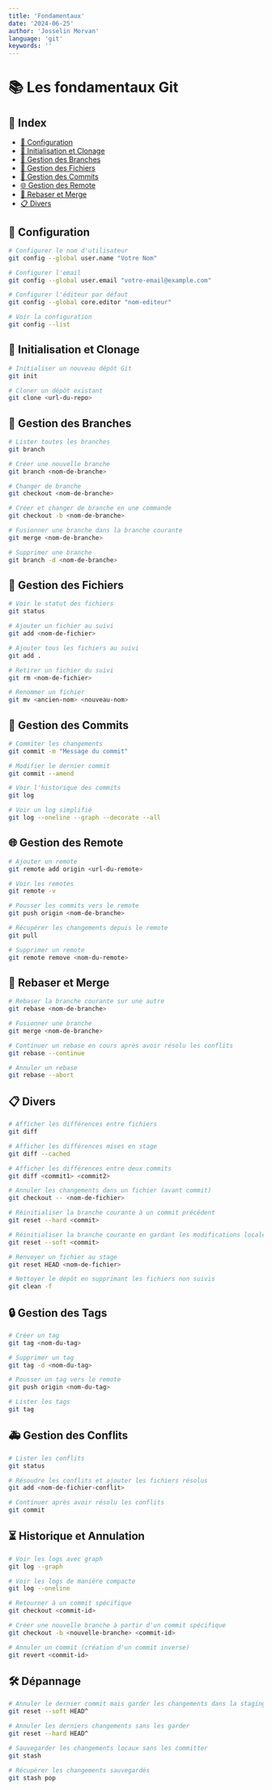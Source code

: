 ```yaml
---
title: 'Fondamentaux'
date: '2024-06-25'
author: 'Josselin Morvan'
language: 'git'
keywords: ''
---
```


# 📚 Les fondamentaux Git

## 📅 Index
- [🔧 Configuration](#-configuration)
- [📁 Initialisation et Clonage](#-initialisation-et-clonage)
- [🌲 Gestion des Branches](#-gestion-des-branches)
- [📑 Gestion des Fichiers](#-gestion-des-fichiers)
- [💾 Gestion des Commits](#-gestion-des-commits)
- [🌐 Gestion des Remote](#-gestion-des-remote)
- [🔄 Rebaser et Merge](#-rebaser-et-merge)
- [📋 Divers](#-divers)

## 🔧 Configuration

```bash
# Configurer le nom d'utilisateur
git config --global user.name "Votre Nom"

# Configurer l'email
git config --global user.email "votre-email@example.com"

# Configurer l'éditeur par défaut
git config --global core.editor "nom-editeur"

# Voir la configuration
git config --list
```

## 📁 Initialisation et Clonage

```bash
# Initialiser un nouveau dépôt Git
git init

# Cloner un dépôt existant
git clone <url-du-repo>
```

## 🌲 Gestion des Branches

```bash
# Lister toutes les branches
git branch

# Créer une nouvelle branche
git branch <nom-de-branche>

# Changer de branche
git checkout <nom-de-branche>

# Créer et changer de branche en une commande
git checkout -b <nom-de-branche>

# Fusionner une branche dans la branche courante
git merge <nom-de-branche>

# Supprimer une branche
git branch -d <nom-de-branche>
```

## 📑 Gestion des Fichiers

```bash
# Voir le statut des fichiers
git status

# Ajouter un fichier au suivi
git add <nom-de-fichier>

# Ajouter tous les fichiers au suivi
git add .

# Retirer un fichier du suivi
git rm <nom-de-fichier>

# Renommer un fichier
git mv <ancien-nom> <nouveau-nom>
```

## 💾 Gestion des Commits

```bash
# Commiter les changements
git commit -m "Message du commit"

# Modifier le dernier commit
git commit --amend

# Voir l'historique des commits
git log

# Voir un log simplifié
git log --oneline --graph --decorate --all
```

## 🌐 Gestion des Remote

```bash
# Ajouter un remote
git remote add origin <url-du-remote>

# Voir les remotes
git remote -v

# Pousser les commits vers le remote
git push origin <nom-de-branche>

# Récupérer les changements depuis le remote
git pull

# Supprimer un remote
git remote remove <nom-du-remote>
```

## 🔄 Rebaser et Merge

```bash
# Rebaser la branche courante sur une autre
git rebase <nom-de-branche>

# Fusionner une branche
git merge <nom-de-branche>

# Continuer un rebase en cours après avoir résolu les conflits
git rebase --continue

# Annuler un rebase
git rebase --abort
```

## 📋 Divers

```bash
# Afficher les différences entre fichiers
git diff

# Afficher les différences mises en stage
git diff --cached

# Afficher les différences entre deux commits
git diff <commit1> <commit2>

# Annuler les changements dans un fichier (avant commit)
git checkout -- <nom-de-fichier>

# Réinitialiser la branche courante à un commit précédent
git reset --hard <commit>

# Réinitialiser la branche courante en gardant les modifications locales
git reset --soft <commit>

# Renvoyer un fichier au stage
git reset HEAD <nom-de-fichier>

# Nettoyer le dépôt en supprimant les fichiers non suivis
git clean -f
```

## 🔒 Gestion des Tags

```bash
# Créer un tag
git tag <nom-du-tag>

# Supprimer un tag
git tag -d <nom-du-tag>

# Pousser un tag vers le remote
git push origin <nom-du-tag>

# Lister les tags
git tag
```

## 🚑 Gestion des Conflits

```bash
# Lister les conflits
git status

# Résoudre les conflits et ajouter les fichiers résolus
git add <nom-de-fichier-conflit>

# Continuer après avoir résolu les conflits
git commit
```

## ⏳ Historique et Annulation

```bash
# Voir les logs avec graph
git log --graph

# Voir les logs de manière compacte
git log --oneline

# Retourner à un commit spécifique
git checkout <commit-id>

# Créer une nouvelle branche à partir d'un commit spécifique
git checkout -b <nouvelle-branche> <commit-id>

# Annuler un commit (création d'un commit inverse)
git revert <commit-id>
```

## 🛠️ Dépannage

```bash
# Annuler le dernier commit mais garder les changements dans la staging area
git reset --soft HEAD^

# Annuler les derniers changements sans les garder
git reset --hard HEAD^

# Sauvegarder les changements locaux sans les committer
git stash

# Récupérer les changements sauvegardés
git stash pop
```